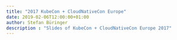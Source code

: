 ```yaml
---
title: "2017 KubeCon + CloudNativeCon Europe"
date: 2019-02-06T12:00:00+01:00
author: Stefan Büringer
description : "Slides of KubeCon + CloudNativeCon Europe 2017"
---
```

